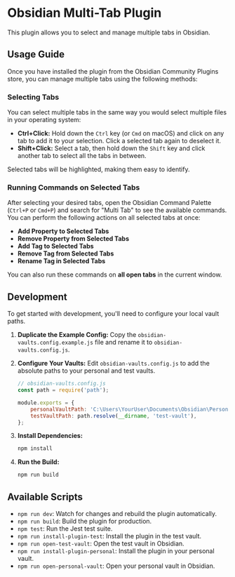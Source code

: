 # Obsidian Multi-Tab Plugin

This plugin allows you to select and manage multiple tabs in Obsidian.

## Usage Guide

Once you have installed the plugin from the Obsidian Community Plugins store, you can manage multiple tabs using the following methods:

### Selecting Tabs

You can select multiple tabs in the same way you would select multiple files in your operating system:

-   **Ctrl+Click:** Hold down the `Ctrl` key (or `Cmd` on macOS) and click on any tab to add it to your selection. Click a selected tab again to deselect it.
-   **Shift+Click:** Select a tab, then hold down the `Shift` key and click another tab to select all the tabs in between.

Selected tabs will be highlighted, making them easy to identify.

### Running Commands on Selected Tabs

After selecting your desired tabs, open the Obsidian Command Palette (`Ctrl+P` or `Cmd+P`) and search for "Multi Tab" to see the available commands. You can perform the following actions on all selected tabs at once:

-   **Add Property to Selected Tabs**
-   **Remove Property from Selected Tabs**
-   **Add Tag to Selected Tabs**
-   **Remove Tag from Selected Tabs**
-   **Rename Tag in Selected Tabs**

You can also run these commands on **all open tabs** in the current window.

## Development

To get started with development, you'll need to configure your local vault paths.

1.  **Duplicate the Example Config:**
    Copy the `obsidian-vaults.config.example.js` file and rename it to `obsidian-vaults.config.js`.

2.  **Configure Your Vaults:**
    Edit `obsidian-vaults.config.js` to add the absolute paths to your personal and test vaults.

    ```javascript
    // obsidian-vaults.config.js
    const path = require('path');

    module.exports = {
        personalVaultPath: 'C:\Users\YourUser\Documents\Obsidian\PersonalVault',
        testVaultPath: path.resolve(__dirname, 'test-vault'),
    };
    ```

3.  **Install Dependencies:**
    ```bash
    npm install
    ```

4.  **Run the Build:**
    ```bash
    npm run build
    ```

## Available Scripts

-   `npm run dev`: Watch for changes and rebuild the plugin automatically.
-   `npm run build`: Build the plugin for production.
-   `npm test`: Run the Jest test suite.
-   `npm run install-plugin-test`: Install the plugin in the test vault.
-   `npm run open-test-vault`: Open the test vault in Obsidian.
-   `npm run install-plugin-personal`: Install the plugin in your personal vault.
-   `npm run open-personal-vault`: Open your personal vault in Obsidian.

